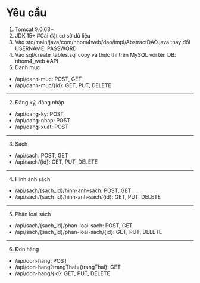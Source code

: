 # Yêu cầu
1. Tomcat 9.0.63+
2. JDK 15+
#Cài đặt cơ sở dữ liệu</h1>
1. Vào src/main/java/com/nhom4web/dao/impl/AbstractDAO.java thay đổi USERNAME, PASSWORD
2. Vào sql/create_tables.sql copy và thực thi trên MySQL với tên DB: nhom4_web
#API
1. Danh mục
- /api/danh-muc: POST, GET
- /api/danh-muc/{id}: GET, PUT, DELETE
----------------------------------------------
2. Đăng ký, đăng nhập
- /api/dang-ky: POST
- /api/dang-nhap: POST
- /api/dang-xuat: POST
----------------------------------------------
3. Sách
- /api/sach: POST, GET
- /api/sach/{id}: GET, PUT, DELETE
----------------------------------------------
4. Hình ảnh sách
- /api/sach/{sach_id}/hinh-anh-sach: POST, GET
- /api/sach/{sach_id}/hinh-anh-sach/{id}: GET, PUT, DELETE
----------------------------------------------
5. Phân loại sách
- /api/sach/{sach_id}/phan-loai-sach: POST, GET
- /api/sach/{sach_id}/phan-loai-sach/{id}: GET, PUT, DELETE
----------------------------------------------
6. Đơn hàng
- /api/don-hang: POST
- /api/don-hang?trangThai={trangThai}: GET
- /api/don-hang/{id}: GET, PUT, DELETE
